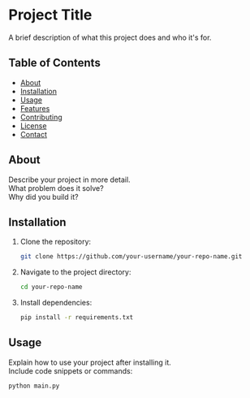 # Project Title

A brief description of what this project does and who it's for.

## Table of Contents

- [About](#about)
- [Installation](#installation)
- [Usage](#usage)
- [Features](#features)
- [Contributing](#contributing)
- [License](#license)
- [Contact](#contact)

## About

Describe your project in more detail.  
What problem does it solve?  
Why did you build it?

## Installation

1. Clone the repository:
    ```bash
    git clone https://github.com/your-username/your-repo-name.git
    ```
2. Navigate to the project directory:
    ```bash
    cd your-repo-name
    ```
3. Install dependencies:
    ```bash
    pip install -r requirements.txt
    ```

## Usage

Explain how to use your project after installing it.  
Include code snippets or commands:

```bash
python main.py
